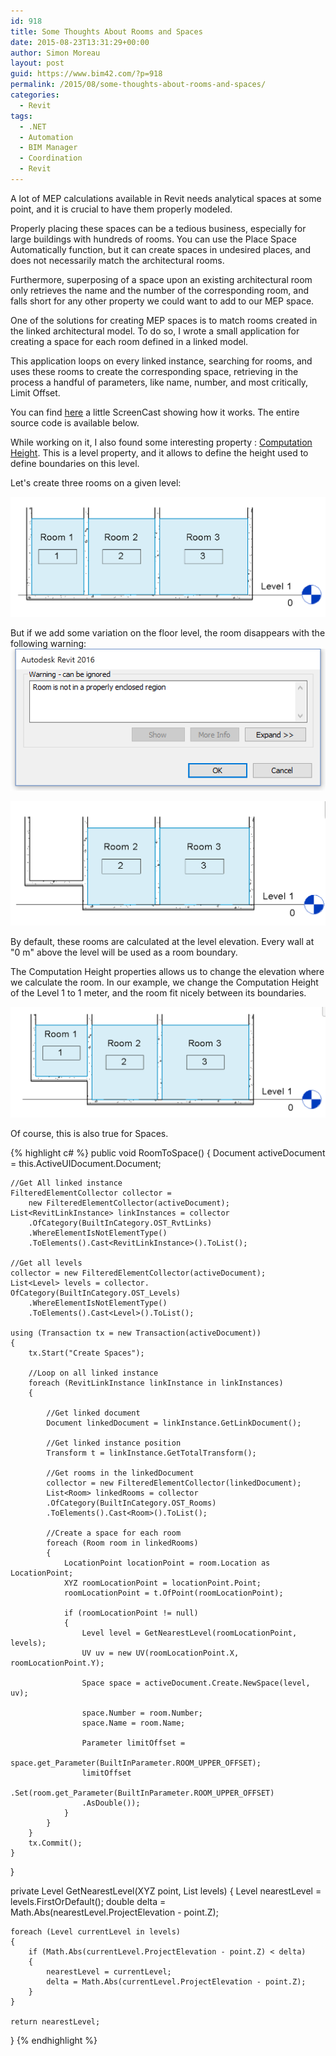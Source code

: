 ```yaml
---
id: 918
title: Some Thoughts About Rooms and Spaces
date: 2015-08-23T13:31:29+00:00
author: Simon Moreau
layout: post
guid: https://www.bim42.com/?p=918
permalink: /2015/08/some-thoughts-about-rooms-and-spaces/
categories:
  - Revit
tags:
  - .NET
  - Automation
  - BIM Manager
  - Coordination
  - Revit
---
```

A lot of MEP calculations available in Revit needs analytical spaces at some point, and it is crucial to have them properly modeled.

Properly placing these spaces can be a tedious business, especially for large buildings with hundreds of rooms. You can use the Place Space Automatically function, but it can create spaces in undesired places, and does not necessarily match the architectural rooms.

Furthermore, superposing of a space upon an existing architectural room only retrieves the name and the number of the corresponding room, and falls short for any other property we could want to add to our MEP space.

One of the solutions for creating MEP spaces is to match rooms created in the linked architectural model. To do so, I wrote a small application for creating a space for each room defined in a linked model.

This application loops on every linked instance, searching for rooms, and uses these rooms to create the corresponding space, retrieving in the process a handful of parameters, like name, number, and most critically, Limit Offset.

You can find [here](http://autode.sk/1ENYPWF) a little ScreenCast showing how it works. The entire source code is available below.

While working on it, I also found some interesting property : [Computation Height](http://help.autodesk.com/view/RVT/2016/ENU/?guid=GUID-9D33F884-4BCA-4772-B3E5-1E15A53DEE6E). This is a level property, and it allows to define the height used to define boundaries on this level.

Let's create three rooms on a given level:

![ThreeRooms](/assets/2015/08/ThreeRooms.png)

But if we add some variation on the floor level, the room disappears with the following warning:![Warning](/assets/2015/08/Warning.png)

![ARoomDisappear-](/assets/2015/08/ARoomDisappear-.png)

By default, these rooms are calculated at the level elevation. Every wall at "0 m" above the level will be used as a room boundary.

The Computation Height properties allows us to change the elevation where we calculate the room. In our example, we change the Computation Height of the Level 1 to 1 meter, and the room fit nicely between its boundaries.

![ComputationHeight](/assets/2015/08/ComputationHeight.png)

Of course, this is also true for Spaces.

{% highlight c# %}
public void RoomToSpace()
{
    Document activeDocument = this.ActiveUIDocument.Document;

    //Get All linked instance
    FilteredElementCollector collector = 
        new FilteredElementCollector(activeDocument);
    List<RevitLinkInstance> linkInstances = collector
        .OfCategory(BuiltInCategory.OST_RvtLinks)
        .WhereElementIsNotElementType()
        .ToElements().Cast<RevitLinkInstance>().ToList();

    //Get all levels
    collector = new FilteredElementCollector(activeDocument);
    List<Level> levels = collector.
    OfCategory(BuiltInCategory.OST_Levels)
        .WhereElementIsNotElementType()
        .ToElements().Cast<Level>().ToList();

    using (Transaction tx = new Transaction(activeDocument))
    {
        tx.Start("Create Spaces");

        //Loop on all linked instance
        foreach (RevitLinkInstance linkInstance in linkInstances)
        {

            //Get linked document
            Document linkedDocument = linkInstance.GetLinkDocument();

            //Get linked instance position
            Transform t = linkInstance.GetTotalTransform();

            //Get rooms in the linkedDocument
            collector = new FilteredElementCollector(linkedDocument);
            List<Room> linkedRooms = collector
            .OfCategory(BuiltInCategory.OST_Rooms)
            .ToElements().Cast<Room>().ToList();

            //Create a space for each room
            foreach (Room room in linkedRooms)
            {
                LocationPoint locationPoint = room.Location as LocationPoint;
                XYZ roomLocationPoint = locationPoint.Point;
                roomLocationPoint = t.OfPoint(roomLocationPoint);

                if (roomLocationPoint != null)
                {
                    Level level = GetNearestLevel(roomLocationPoint, levels);
                    UV uv = new UV(roomLocationPoint.X, roomLocationPoint.Y);

                    Space space = activeDocument.Create.NewSpace(level, uv);

                    space.Number = room.Number;
                    space.Name = room.Name;

                    Parameter limitOffset = 
                        space.get_Parameter(BuiltInParameter.ROOM_UPPER_OFFSET);
                    limitOffset
                    .Set(room.get_Parameter(BuiltInParameter.ROOM_UPPER_OFFSET)
                    .AsDouble());
                }
            }
        }
        tx.Commit();
    }
}

private Level GetNearestLevel(XYZ point, List<Level> levels)
{
    Level nearestLevel = levels.FirstOrDefault();
    double delta = Math.Abs(nearestLevel.ProjectElevation - point.Z);

    foreach (Level currentLevel in levels)
    {
        if (Math.Abs(currentLevel.ProjectElevation - point.Z) < delta)
        {
            nearestLevel = currentLevel;
            delta = Math.Abs(currentLevel.ProjectElevation - point.Z);
        }
    }

    return nearestLevel;
}
{% endhighlight %}